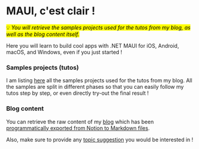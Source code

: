 # MAUI, c'est clair !
<mark>💡 *You will retrieve the samples projects used for the tutos from my blog, as well as the blog content itself.*</mark>

Here you will learn to build cool apps with .NET MAUI for iOS, Android, macOS, and Windows, even if you just started !

### Samples projects (tutos)
I am listing [here](https://github.com/Kapusch/blog-dotnet-maui/tree/main/Samples) all the samples projects used for the tutos from my blog. All the samples are split in different phases so that you can easily follow my tutos step by step, or even directly try-out the final result !

### Blog content
You can retrieve the raw content of my [blog](https://github.com/Kapusch/blog-dotnet-maui/tree/main/Blog) which has been [programmatically exported from Notion to Markdown files](https://github.com/Kapusch/export-notion-to-hugo).

Also, make sure to provide any [topic suggestion](https://github.com/Kapusch/blog-dotnet-maui/discussions/categories/ideas) you would be interested in !
